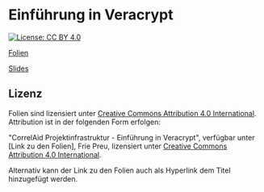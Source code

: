 # Einführung in Veracrypt
[![License: CC BY 4.0](https://img.shields.io/badge/License-CC%20BY%204.0-lightgrey.svg)](https://creativecommons.org/licenses/by/4.0/)

[Folien](https://correlaid.github.io/projektzyklus-workshops/00_kickoff-datensicherheit-veracrypt/intro_veracrypt_slides.html)

[Slides](https://correlaid.github.io/projektzyklus-workshops/00_kickoff-datensicherheit-veracrypt/intro_veracrypt_slides_en.html)

## Lizenz
Folien sind lizensiert unter [Creative Commons Attribution 4.0 International](https://creativecommons.org/licenses/by/4.0/legalcode.de). Attribution ist in der folgenden Form erfolgen:

"CorrelAid Projektinfrastruktur - Einführung in Veracrypt", verfügbar unter [Link zu den Folien], Frie Preu, lizensiert unter [Creative Commons Attribution 4.0 International](https://creativecommons.org/licenses/by/4.0/legalcode.de).

Alternativ kann der Link zu den Folien auch als Hyperlink dem Titel hinzugefügt werden.
